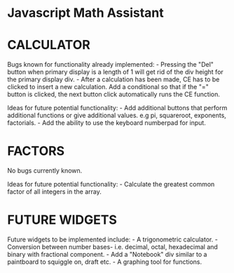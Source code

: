 # Javascript Math Assistant

CALCULATOR
===========

Bugs known for functionality already implemented:
    - Pressing the "Del" button when primary display is
    a length of 1 will get rid of the div height for the
    primary display div.
    - After a calculation has been made, CE has to be clicked
    to insert a new calculation. Add a conditional so that 
    if the "=" button is clicked, the next button click 
    automatically runs the CE function.
    

Ideas for future potential functionality:
    - Add additional buttons that perform additional functions
    or give additional values. e.g pi, squareroot, exponents,
    factorials.
    - Add the ability to use the keyboard numberpad for input.
  
  
FACTORS
=======
  
No bugs currently known.
  
Ideas for future potential functionality:
    - Calculate the greatest common factor of all integers
    in the array.
    
    
FUTURE WIDGETS
==============

Future widgets to be implemented include:
    - A trigonometric calculator.
    - Conversion between number bases- i.e. decimal, octal,
    hexadecimal and binary with fractional component.
    - Add a "Notebook" div similar to a paintboard to 
    squiggle on, draft etc.
    - A graphing tool for functions.
  
  